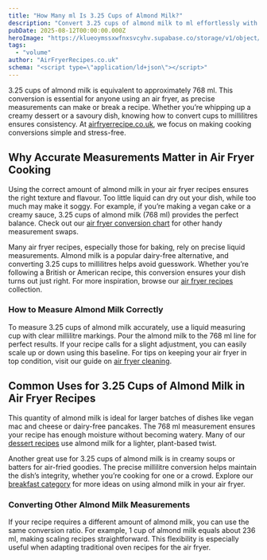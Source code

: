 ```yaml
---
title: "How Many ml Is 3.25 Cups of Almond Milk?"
description: "Convert 3.25 cups of almond milk to ml effortlessly with our simple guide. Perfect for air fryer recipes and precise baking measurements."
pubDate: 2025-08-12T00:00:00.000Z
heroImage: "https://klueoymssxwfnxsvcyhv.supabase.co/storage/v1/object/public/md/how-many-ml-is-3-25-cups-of-almond-milk-a8a2536a.webp"
tags:
  - "volume"
author: "AirFryerRecipes.co.uk"
schema: "<script type=\"application/ld+json\"></script>"
---
```


<p>3.25 cups of almond milk is equivalent to approximately 768 ml. This conversion is essential for anyone using an air fryer, as precise measurements can make or break a recipe. Whether you’re whipping up a creamy dessert or a savoury dish, knowing how to convert cups to millilitres ensures consistency. At <a href=https://www.airfryerrecipe.co.uk/>airfryerrecipe.co.uk</a>, we focus on making cooking conversions simple and stress-free.</p>  

<h2>Why Accurate Measurements Matter in Air Fryer Cooking</h2>  
<p>Using the correct amount of almond milk in your air fryer recipes ensures the right texture and flavour. Too little liquid can dry out your dish, while too much may make it soggy. For example, if you’re making a vegan cake or a creamy sauce, 3.25 cups of almond milk (768 ml) provides the perfect balance. Check out our <a href=https://www.airfryerrecipe.co.uk/air-fryer-conversion-chart>air fryer conversion chart</a> for other handy measurement swaps.</p>  

<p>Many air fryer recipes, especially those for baking, rely on precise liquid measurements. Almond milk is a popular dairy-free alternative, and converting 3.25 cups to millilitres helps avoid guesswork. Whether you’re following a British or American recipe, this conversion ensures your dish turns out just right. For more inspiration, browse our <a href=https://www.airfryerrecipe.co.uk/recipes>air fryer recipes</a> collection.</p>  

<h3>How to Measure Almond Milk Correctly</h3>  
<p>To measure 3.25 cups of almond milk accurately, use a liquid measuring cup with clear millilitre markings. Pour the almond milk to the 768 ml line for perfect results. If your recipe calls for a slight adjustment, you can easily scale up or down using this baseline. For tips on keeping your air fryer in top condition, visit our guide on <a href=https://www.airfryerrecipe.co.uk/air-fryer-cleaner>air fryer cleaning</a>.</p>  

<h2>Common Uses for 3.25 Cups of Almond Milk in Air Fryer Recipes</h2>  
<p>This quantity of almond milk is ideal for larger batches of dishes like vegan mac and cheese or dairy-free pancakes. The 768 ml measurement ensures your recipe has enough moisture without becoming watery. Many of our <a href=https://www.airfryerrecipe.co.uk/recipe-category/dessert>dessert recipes</a> use almond milk for a lighter, plant-based twist.</p>  

<p>Another great use for 3.25 cups of almond milk is in creamy soups or batters for air-fried goodies. The precise millilitre conversion helps maintain the dish’s integrity, whether you’re cooking for one or a crowd. Explore our <a href=https://www.airfryerrecipe.co.uk/recipe-category/breakfast>breakfast category</a> for more ideas on using almond milk in your air fryer.</p>  

<h3>Converting Other Almond Milk Measurements</h3>  
<p>If your recipe requires a different amount of almond milk, you can use the same conversion ratio. For example, 1 cup of almond milk equals about 236 ml, making scaling recipes straightforward. This flexibility is especially useful when adapting traditional oven recipes for the air fryer.</p>
